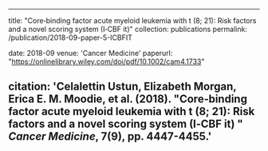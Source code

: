 
---
title: "Core‐binding factor acute myeloid leukemia with t (8; 21): Risk factors and a novel scoring system (I‐CBF it)"
collection: publications
permalink: /publication/2018-09-paper-5-ICBFIT

date: 2018-09
venue: 'Cancer Medicine'
paperurl: "https://onlinelibrary.wiley.com/doi/pdf/10.1002/cam4.1733"

citation: 'Celalettin Ustun, Elizabeth Morgan, Erica E. M. Moodie, et al. (2018). &quot;Core‐binding factor acute myeloid leukemia with t (8; 21): Risk factors and a novel scoring system (I‐CBF it) &quot; <i>Cancer Medicine</i>, 7(9), pp. 4447-4455.'
---
 
